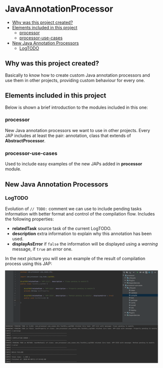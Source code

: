 # JavaAnnotationProcessor

- [Why was this project created?](#why-was-this-project-created)
- [Elements included in this project](#elements-included-in-this-project)
    - [processor](#processor)
    - [processor-use-cases](#processor-use-cases)
- [New Java Annotation Processors](#new-java-annotation-processors)    
    - [LogTODO](#logTODO)
    
## Why was this project created?

Basically to know how to create custom Java annotation processors and use them in other projects, providing custom behaviour for every one.

## Elements included in this project

Below is shown a brief introduction to the modules included in this one:

### processor

New Java annotation processors we want to use in other projects. Every JAP includes at least the pair: annotation, class that extends of **AbstractProcessor**. 
<br>

### processor-use-cases

Used to include easy examples of the new JAPs added in **processor** module.

## New Java Annotation Processors

### LogTODO

Evolution of `// TODO:` comment we can use to include pending tasks information with better format and control of the compilation flow. Includes the following properties:  

* **relatedTask** source task of the current LogTODO.
* **description** extra information to explain why this annotation has been used.
* **displayAsError** if `false` the information will be displayed using a *warning* message, if `true` an *error* one.

In the next picture you will see an example of the result of compilation process using this JAP:

![Alt text](/documentation/LogTODO.png?raw=true "LogTODO example use case")

